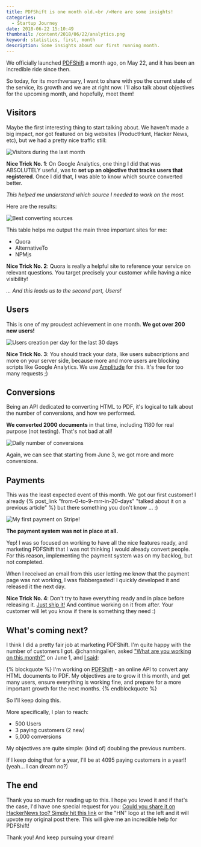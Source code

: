 ```yaml
---
title: PDFShift is one month old.<br />Here are some insights!
categories:
  - Startup Journey
date: 2018-06-22 15:10:49
thumbnail: /content/2018/06/22/analytics.png
keyword: statistics, first, month
description: Some insights about our first running month.
---
```

We officially launched [PDFShift](https://pdfshift.io) a month ago, on May 22, and it has been an incredible ride since then.

So today, for its monthversary, I want to share with you the current state of the service, its growth and we are at right now. I'll also talk about objectives for the upcoming month, and hopefully, meet them!

## Visitors

Maybe the first interesting thing to start talking about. We haven't made a big impact, nor got featured on big websites (ProductHunt, Hacker News, etc), but we had a pretty nice traffic still:

![Visitors during the last month](/content/2018/06/22/analytics.png)

__Nice Trick No. 1__: On Google Analytics, one thing I did that was ABSOLUTELY useful, was to __set up an objective that tracks users that registered__. Once I did that, I was able to know which source converted better.

*This helped me understand which source I needed to work on the most.*

Here are the results:

![Best converting sources](/content/2018/06/22/sources.png)

This table helps me output the main three important sites for me:

* Quora
* AlternativeTo
* NPMjs


__Nice Trick No. 2__: Quora is really a helpful site to reference your service on relevant questions. You target precisely your customer while having a nice visibility!

*... And this leads us to the second part, Users!*

## Users

This is one of my proudest achievement in one month. __We got over 200 new users!__

![Users creation per day for the last 30 days](/content/2018/06/22/accounts.png)

__Nice Trick No. 3__: You should track your data, like users subscriptions and more on your server side, because more and more users are blocking scripts like Google Analytics. We use [Amplitude](https://amplitude.com) for this. It's free for too many requests ;)

## Conversions

Being an API dedicated to converting HTML to PDF, it's logical to talk about the number of conversions, and how we performed.

__We converted 2000 documents__ in that time, including 1180 for real purpose (not testing). That's not bad at all!

![Daily number of conversions](/content/2018/06/22/conversions.png)

Again, we can see that starting from June 3, we got more and more conversions.

## Payments

This was the least expected event of this month. We got our first customer! I already {% post_link "from-0-to-9-mrr-in-20-days" "talked about it on a previous article" %} but there something you don't know ... :)

![My first payment on Stripe!](/content/2018/06/22/stripe.png)

__The payment system was not in place at all.__

Yep! I was so focused on working to have all the nice features ready, and marketing PDFShift that I was not thinking I would already convert people. For this reason, implementing the payment system was on my backlog, but not completed.

When I received an email from this user letting me know that the payment page was not working, I was flabbergasted! I quickly developed it and released it the next day.

__Nice Trick No. 4__: Don't try to have everything ready and in place before releasing it. [Just ship it!](https://www.indiehackers.com/forum/dont-be-afraid-ship-it-5480118273) And continue working on it from after. Your customer will let you know if there is something they need :)

## What's coming next?

I think I did a pretty fair job at marketing PDFShift. I'm quite happy with the number of customers I got. @channingallen, asked ["What are you working on this month?"](https://www.indiehackers.com/forum/what-are-you-working-on-this-month-june-2018-26f383286d?commentId=-LE-UcFmFuOWcrogMNTP) on June 1, and [I said](https://www.indiehackers.com/forum/what-are-you-working-on-this-month-june-2018-26f383286d?commentId=-LE-UcFmFuOWcrogMNTP):

{% blockquote %}
I'm working on [PDFShift](https://pdfshift.io) - an online API to convert any HTML documents to PDF. My objectives are to grow it this month, and get many users, ensure everything is working fine, and prepare for a more important growth for the next months.
{% endblockquote %}

So I'll keep doing this.

More specifically, I plan to reach:

 * 500 Users
 * 3 paying customers (2 new)
 * 5,000 conversions

My objectives are quite simple: (kind of) doubling the previous numbers.

If I keep doing that for a year, I'll be at 4095 paying customers in a year!! (yeah... I can dream no?)

## The end

Thank you so much for reading up to this. I hope you loved it and if that's the case, I'd have one special request for you: [Could you share it on HackerNews too? Simply hit this link](https://news.ycombinator.com/submitlink?u=https%3A%2F%2Fwww.indiehackers.com%2F%40cnicodeme%2Fpdfshift-is-one-month-old-here-are-a-few-stats-6c5eefcc1d&t=PDFShift%20is%20one%20month%20old.%20Here%20are%20a%20few%20stats!) or the "HN" logo at the left and it will upvote my original post there. This will give me an incredible help for PDFShift!

Thank you! And keep pursuing your dream!